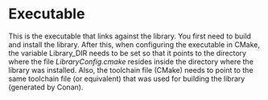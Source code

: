 # Executable

This is the executable that links against the library. You first need to build and install the library.
After this, when configuring the executable in CMake, the variable Library_DIR needs to be set so that it points to the directory
where the file *LibraryConfig.cmake* resides inside the directory where the library was installed. Also, the toolchain file (CMake)
needs to point to the same toolchain file (or equivalent) that was used for building the library (generated by Conan).